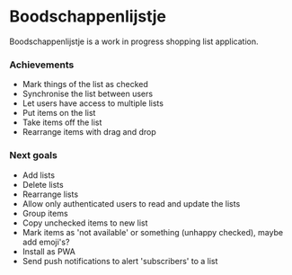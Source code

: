 # Boodschappenlijstje

Boodschappenlijstje is a work in progress shopping list application.

### Achievements

* Mark things of the list as checked
* Synchronise the list between users
* Let users have access to multiple lists
* Put items on the list
* Take items off the list
* Rearrange items with drag and drop

### Next goals

* Add lists
* Delete lists
* Rearrange lists
* Allow only authenticated users to read and update the lists
* Group items
* Copy unchecked items to new list
* Mark items as 'not available' or something (unhappy checked), maybe add emoji's?
* Install as PWA
* Send push notifications to alert 'subscribers' to a list
